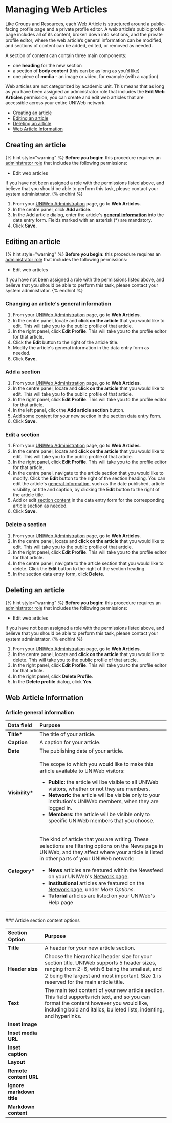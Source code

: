 # Managing Web Articles

Like Groups and Resources, each Web Article is structured around a public-facing profile page and a private profile editor. A web article’s public profile page includes all of its content, broken down into sections, and the private profile editor, where the web article’s general information can be modified, and sections of content can be added, edited, or removed as needed.

A section of content can contain three main components:

* one **heading** for the new section
* a section of **body content** \(this can be as long as you’d like\)
* one piece of **media** - an image or video, for example \(with a caption\)

Web articles are not categorized by academic unit. This means that as long as you have been assigned an administrator role that includes the **Edit Web Articles** permission, you can create and edit web articles that are accessible across your entire UNIWeb network.

* [Creating an article](web-articles.md#creating-a-group)
* [Editing an article](web-articles.md#editing-a-group)
* [Deleting an article](web-articles.md)
* [Web Article Information](web-articles.md#web-article-information)

## Creating an article

{% hint style="warning" %}
**Before you begin:** this procedure requires an [administrator role](../../uniweb-accounts/access-control/managing-administrator-roles-and-permissions.md) that includes the following permissions:

* Edit web articles

If you have not been assigned a role with the permissions listed above, and believe that you should be able to perform this task, please contact your system administrator.
{% endhint %}

1. From your [UNIWeb Administration](../../introduction/navigating-uniweb.md#the-administration-page) page, go to **Web Articles**.
2. In the centre panel, click **Add article**.
3. In the Add article dialog, enter the article's [**general information**](web-articles.md#article-general-information) into the data entry form. Fields marked with an asterisk \(\*\) are mandatory.
4. Click **Save.**

## Editing an article

{% hint style="warning" %}
**Before you begin:** this procedure requires an [administrator role](../../uniweb-accounts/access-control/managing-administrator-roles-and-permissions.md) that includes the following permissions:

* Edit web articles

If you have not been assigned a role with the permissions listed above, and believe that you should be able to perform this task, please contact your system administrator.
{% endhint %}

### Changing an article's general information

1. From your [UNIWeb Administration](../../introduction/navigating-uniweb.md#the-administration-page) page, go to **Web Articles**.
2. In the centre panel, locate and **click on the article** that you would like to edit. This will take you to the public profile of that article.
3. In the right panel, click **Edit Profile**. This will take you to the profile editor for that article.
4. Click the **Edit** button to the right of the article title.
5. Modify the article's general information in the data entry form as needed.
6. Click **Save.**

### Add a section

1. From your [UNIWeb Administration](../../introduction/navigating-uniweb.md#the-administration-page) page, go to **Web Articles**.
2. In the centre panel, locate and **click on the article** that you would like to edit. This will take you to the public profile of that article.
3. In the right panel, click **Edit Profile**. This will take you to the profile editor for that article.
4. In the left panel, click the **Add article section** button.
5. Add some [content](web-articles.md#article-section-content-options) for your new section in the section data entry form.
6. Click **Save.**

### Edit a section

1. From your [UNIWeb Administration](../../introduction/navigating-uniweb.md#the-administration-page) page, go to **Web Articles**.
2. In the centre panel, locate and **click on the article** that you would like to edit. This will take you to the public profile of that article.
3. In the right panel, click **Edit Profile**. This will take you to the profile editor for that article.
4. In the centre panel, navigate to the article section that you would like to modify. Click the **Edit** button to the right of the section heading. You can edit the article's [general information](../groups/groups.md#group-general-information), such as the date published, article visibility, or title and caption, by clicking the **Edit** button to the right of the article title.
5. Add or edit [section content](web-articles.md#article-section-content-options) in the data entry form for the corresponding article section as needed.
6. Click **Save.**

### Delete a section

1. From your [UNIWeb Administration](../../introduction/navigating-uniweb.md#the-administration-page) page, go to **Web Articles**.
2. In the centre panel, locate and **click on the article** that you would like to edit. This will take you to the public profile of that article.
3. In the right panel, click **Edit Profile**. This will take you to the profile editor for that article.
4. In the centre panel, navigate to the article section that you would like to delete. Click the **Edit** button to the right of the section heading.
5. In the section data entry form, click **Delete**.

## Deleting an article

{% hint style="warning" %}
**Before you begin:** this procedure requires an [administrator role](../../uniweb-accounts/access-control/managing-administrator-roles-and-permissions.md) that includes the following permissions:

* Edit web articles

If you have not been assigned a role with the permissions listed above, and believe that you should be able to perform this task, please contact your system administrator.
{% endhint %}

1. From your [UNIWeb Administration](../../introduction/navigating-uniweb.md#the-administration-page) page, go to **Web Articles**.
2. In the centre panel, locate and **click on the article** that you would like to delete. This will take you to the public profile of that article.
3. In the right panel, click **Edit Profile**. This will take you to the profile editor for that article.
4. In the right panel, click **Delete Profile**.
5. In the **Delete profile** dialog, click **Yes**.

## Web Article Information

### Article general information

<table>
  <thead>
    <tr>
      <th style="text-align:left">Data field</th>
      <th style="text-align:left">Purpose</th>
    </tr>
  </thead>
  <tbody>
    <tr>
      <td style="text-align:left"><b>Title*</b>
      </td>
      <td style="text-align:left">The title of your article.</td>
    </tr>
    <tr>
      <td style="text-align:left"><b>Caption</b>
      </td>
      <td style="text-align:left">A caption for your article.</td>
    </tr>
    <tr>
      <td style="text-align:left"><b>Date</b>
      </td>
      <td style="text-align:left">The publishing date of your article.</td>
    </tr>
    <tr>
      <td style="text-align:left"><b>Visibility*</b>
      </td>
      <td style="text-align:left">
        <p>The scope to which you would like to make this article available to UNIWeb
          visitors:</p>
        <ul>
          <li><b>Public:</b> the article will be visible to all UNIWeb visitors, whether
            or not they are members.</li>
          <li><b>Network: </b>the article will be visible only to your institution&apos;s
            UNIWeb members, when they are logged in.</li>
          <li><b>Members: </b>the article will be visible only to specific UNIWeb members
            that you choose.</li>
        </ul>
      </td>
    </tr>
    <tr>
      <td style="text-align:left"><b>Category*</b>
      </td>
      <td style="text-align:left">
        <p>The kind of article that you are writing. These selections are filtering
          options on the News page in UNIWeb, and they affect where your article
          is listed in other parts of your UNIWeb network:</p>
        <ul>
          <li><b>News</b> articles are featured within the Newsfeed on your UNIWeb&apos;s
            <a
            href="../../introduction/navigating-uniweb.md#the-network-page">Network page</a>.</li>
          <li><b>Institutional</b> articles are featured on the <a href="../../introduction/navigating-uniweb.md#the-network-page">Network page</a>,
            under <em>More Options</em>.</li>
          <li><b>Tutorial</b> articles are listed on your UNIWeb&apos;s Help page</li>
        </ul>
      </td>
    </tr>
  </tbody>
</table>### Article section content options

| Section Option | Purpose |
| :--- | :--- |
| **Title** | A header for your new article section. |
| **Header size** | Choose the hierarchical header size for your section title. UNIWeb supports 5 header sizes, ranging from 2-6, with 6 being the smallest, and 2 being the largest and most important. Size 1 is reserved for the main article title. |
| **Text** | The main text content of your new article section. This field supports rich text, and so you can format the content however you would like, including bold and italics, bulleted lists, indenting, and hyperlinks. |
| **Inset image** |  |
| **Inset media URL** |  |
| **Inset caption** |  |
| **Layout** |  |
| **Remote content URL** |  |
| **Ignore markdown title** |  |
| **Markdown content** |  |



